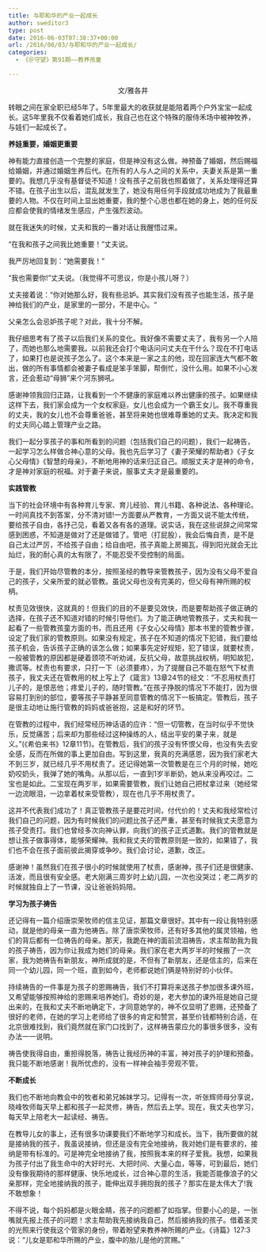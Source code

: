 ```yaml
---
title: 与耶和华的产业一起成长
author: sweditor3
type: post
date: 2016-06-03T07:38:37+00:00
url: /2016/06/03/与耶和华的产业一起成长/
categories:
  - 《＠守望》第91期——教养孩童

---
```

<p style="text-align: center;">
  文/雅各井
</p>

转眼之间在家全职已经5年了。5年里最大的收获就是能陪着两个户外宝宝一起成长。这5年里我不仅看着她们成长，我自己也在这个特殊的服侍禾场中被神牧养，与娃们一起成长了。 

**养娃重要，婚姻更重要** 

神有能力直接创造一个完整的家庭，但是神没有这么做。神预备了婚姻，然后赐福给婚姻，并通过婚姻生养后代。在所有的人与人之间的关系中，夫妻关系是第一重要的。我想几乎没有基督徒不知道！没有孩子之前我也照着做了，关系处理得还算不错。在孩子出生以后，混乱就发生了，她没有用任何手段就成功地成为了我最重要的人物。不仅在时间上显出她重要，我的整个心思也都在她的身上，她的任何反应都会使我的情绪发生感应，产生强烈波动。 

就在我迷失的时候，丈夫和我的一番对话让我醒悟过来。 

&ldquo;在我和孩子之间我比她重要！&rdquo;丈夫说。 

我严厉地回复到：&ldquo;她需要我！&rdquo; 

&ldquo;我也需要你!&rdquo;丈夫说。（我觉得不可思议，你是小孩儿呀？） 

丈夫接着说：&ldquo;你对她那么好，我有些忌妒。其实我们没有孩子也能生活，孩子是神给我们的产业，是家里的一部分，不是中心。&ldquo; 

父亲怎么会忌妒孩子呢？对此，我十分不解。 

我仔细思考有了孩子以后我们关系的变化。我好像不需要丈夫了，我有另一个人陪了，而她也那么地需要我。以前我还会打个电话问问丈夫在干什么？现在不打电话了，如果打也是说孩子怎么了。这个本来是一家之主的他，现在回家连大气都不敢出，做的所有事情都会被妻子看成是笨手笨脚，帮倒忙，没什么用。如果不小心发言，还会惹动&ldquo;母狮&rdquo;来个河东狮吼。 

感谢神领我回归正路，让我看到一个不健康的家庭难以养出健康的孩子。如果继续这样下去，我们家会成为一个女权家庭，女儿也会成为一个霸王女儿。我不尊重我的丈夫，我的女儿也不会尊重爸爸，甚至将来她也很难尊重她的丈夫。我决定和我的丈夫同心踏上管理产业之路。
	  
我们一起分享孩子的事和所看到的问题（包括我们自己的问题），我们一起祷告，一起学习怎么样做合神心意的父母。我也先后学习了《妻子荣耀的帮助者》《子女心父母情》《智慧的母亲》，不断地用神的话来归正自己。顺服丈夫才是神的命令，才是神对家庭的祝福。对于妻子来说，服事丈夫才是最重要的。 

**实践管教** 

当下的社会环境中有各种育儿专家、育儿经验、育儿书籍、各种说法、各种理论。一时间真找不到答案，分不清对错!一方面要从严教育，一方面又说不能太传统，要给孩子自由，各抒己见，看着又各有各的道理。说实话，我在这些说辞之间常常感到困惑，不知道是做对了还是做错了。管吧（打屁股），我会后悔自责，是不是自己太过严厉，不给孩子自由；给自由吧，孩子真能上房揭瓦，得到阳光就会无比灿烂，我的耐心真的太有限了，不能忍受不受控制的局面。 

于是，我们开始尽管教的本分，按照圣经的教导来管教孩子，因为没有父母不爱自己的孩子，父亲所爱的就必管教。虽说父母也没有完美的，但父母有神所赐的权柄。 

杖责见效很快，这就真的！但我们的目的不是要见效快，而是要帮助孩子做正确的选择，在孩子还不知道对错的时候引导他们。为了能正确地管教孩子，丈夫和我一起看了一些管教孩童方面的书，而且还用《子女心父母情》那本书里的管教步骤，设定了我们家的管教原则。如果没有规定，孩子在不知道的情况下犯错，我们要给孩子机会，告诉孩子正确的该怎么做；如果事先定好规矩，犯了错误，就要杖责，一般被管教的原因都是硬着颈项不听劝诫，反抗父母，故意挑战权柄，明知故犯，撒谎等。杖责也有要求，只打一下（必须要疼），为了提醒自己不能在怒气下杖责孩子，我丈夫还在管教用的杖上写上了《箴言》13章24节的经文：&rdquo;不忍用杖责打儿子的，是恨恶他；疼爱儿子的，随时管教。&rdquo;在孩子挣脱的情况下不能打，因为很容易打到别的部位，要等孩子平静甚至同意管教的情况下一板搞定。管教后，孩子是很主动地让施行管教的妈妈或爸爸抱，这是和好的环节。 

在管教的过程中，我们经常经历神话语的应许：&ldquo;但一切管教，在当时似乎不觉快乐，反觉痛苦；后来却为那些经过这种操练的人，结出平安的果子来，就是义。&rdquo;(《希伯来书》12章11节)。在管教后，我们的孩子没有怀恨父母，也没有失去安全感，反而在所做的事上更加自由。写到这里，我真的充满感恩，因为我们家老大不到三岁，就已经几乎不用杖责了。还记得她第一次管教是在三个月的时候，她吃奶咬奶头，我弹了她的嘴角。从那以后，一直到1岁半断奶，她从来没再咬过。二宝也是如此。二宝现在两岁半，如果需要管教，我们让她自己把杖拿过来（她经常一边流眼泪，一边拿着杖来受管教），现在也几乎不用杖责了。 

这并不代表我们成功了！真正管教孩子是要花时间，付代价的！丈夫和我经常检讨我们自己的问题，因为有时候我们的问题比孩子还严重，甚至有时候我丈夫愿意为孩子受责打。我们也曾经多次向神认罪，向我们的孩子正式道歉。我们的管教就是想让孩子做事得体，能够荣耀神。我和我丈夫的管教原则是一致的，如果错了，我们也不会在孩子面前彼此揭穿或争吵。我们会讨论，道歉，改正。 

感谢神！虽然我们在孩子很小的时候就使用了杖责，感谢神，孩子们还是很健康、活泼，而且很有安全感。老大刚满三周岁时上幼儿园，一次也没哭过；老二两岁的时候就独自上了一节课，没让爸爸妈妈陪。 

**学习为孩子祷告** 

还记得有一篇介绍唐崇荣牧师的信主见证，那篇文章很好。其中有一段让我特别感动，就是他的母亲一直为他祷告。除了唐崇荣牧师，还有好多其他的属灵领袖，他们的背后都有一位祷告的母亲。那天，我跪在神的面前流泪祷告，求主帮助我为我的孩子祷告，因为你让我成为她们的母亲。我们家在老大两岁半的时候搬了一次家，我为她祷告有新朋友，神所成就的是，不但有了新朋友，还是信主的，后来在同一个幼儿园，同一个班，直到如今，老师都说她们俩是特别好的小伙伴。 

持续祷告的一件事是为孩子的恩赐祷告，我们不打算将来送孩子参加很多课外班，又希望能够按照神给的恩赐来培养她们。奇妙的是，老大参加的课外班是她自己提出来的，在我和丈夫不断地确定下，才同意她学的，神不仅显明了恩赐，还预备了很好的老师，在她的学习上老师给了很多的肯定和赞赏，甚至价钱都特别合适，在北京很难找到，我们竟然就在家门口找到了，这样祷告蒙应允的事很多很多，没有办法一一说明。 

祷告使我得自由，重担得脱落，祷告让我经历神的丰富，神对孩子的护理和预备。我只能不断地感谢！我所忧虑的，没有一样神会袖手旁观不管。 

**不断成长** 

我们也不断地向教会中的牧者和弟兄姊妹学习。记得有一次，听张辉师母分享说，晓峰牧师每天早上都和孩子一起灵修，祷告，然后去上学。现在，我丈夫也学习，每天早上陪老大一起读经、祷告。 

在教导儿女的事上，还有很多功课要我们不断地学习和成长。当下，我所要做的就是接纳我的孩子，我虽说接纳，但还是没有完全地接纳，我对她们是有要求的，接纳是带有标准的。可是神完全地接纳了我，按照我本来的样子爱我。我想，如果我为孩子付出了我生命中的大好时光、大把时间、大量心血，等等，可到最后，她们没有像我期待的那样健康、快乐地成长，过合神心意的生活，我能否能像浪子的父亲那样，完全地接纳我的孩子，能伸出双手拥抱我的孩子？那实在是太伟大了!我不敢想象！ 

不得不说，每个妈妈都是火眼金睛，孩子的问题都了如指掌。但要小心的是，一张嘴就先报上孩子的问题！求主帮助我先接纳我自己，然后接纳我的孩子。借着圣灵的光照来行使我这个管家的身份，带着盼望来教养神所赐的产业。《诗篇》127:3说：&ldquo;儿女是耶和华所赐的产业，腹中的胎儿是他的赏赐。&rdquo;